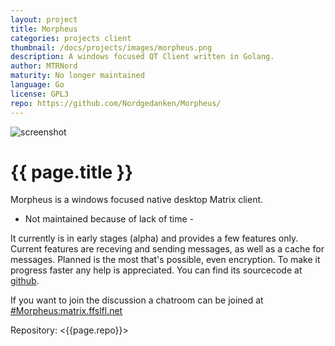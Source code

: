 ```yaml
---
layout: project
title: Morpheus
categories: projects client
thumbnail: /docs/projects/images/morpheus.png
description: A windows focused QT Client written in Golang.
author: MTRNord
maturity: No longer maintained
language: Go
license: GPL3
repo: https://github.com/Nordgedanken/Morpheus/
---
```


![screenshot](/docs/projects/images/morpheus.png "{{ page.title }}")

# {{ page.title }}
Morpheus is a windows focused native desktop Matrix client.

- Not maintained because of lack of time -

It currently is in early stages (alpha) and provides a few features only.
Current features are receving and sending messages, as well as a cache for messages. Planned is the most that's possible, even encryption. To make it progress faster any help is appreciated.
You can find its sourcecode at [github](https://github.com/Nordgedanken/Morpheus/).

If you want to join the discussion a chatroom can be joined at [#Morpheus:matrix.ffslfl.net](https://matrix.to/#/#Morpheus:matrix.ffslfl.net)

Repository: <{{page.repo}}>
